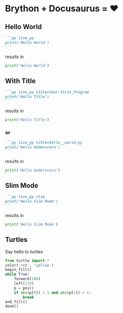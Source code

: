 # Brython + Docusaurus = ❤️

## Hello World

````md
```py live_py
print('Hello World')
```
````

results in

```py live_py
print('Hello World')
```

## With Title


````md
```py live_py title=Your-first_Program
print('Hello Title')
```
````

results in

```py live_py title=Your-first_Program
print('Hello Title')
```

### or

````md
```py live_py title=hello__world.py
print('Hello Underscore')
```
````

results in

```py live_py title=hello__world.py
print('Hello Underscore')
```


## Slim Mode


````md
```py live_py slim
print('Hello Slim Mode')
```
````

results in

```py live_py slim
print('Hello Slim Mode')
```

## Turtles

Say hello to turtles

```py live_py title=turtle.py
from turtle import *
color('red', 'yellow')
begin_fill()
while True:
    forward(200)
    left(170)
    p = pos()
    if abs(p[0]) < 1 and abs(p[1]) < 1:
        break
end_fill()
done()
```